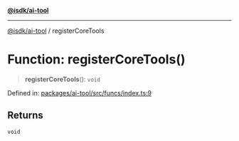 [**@isdk/ai-tool**](../README.md)

***

[@isdk/ai-tool](../globals.md) / registerCoreTools

# Function: registerCoreTools()

> **registerCoreTools**(): `void`

Defined in: [packages/ai-tool/src/funcs/index.ts:9](https://github.com/isdk/ai-tool.js/blob/760349925bceb5de6b4188926a13bfb3f0ce4ced/src/funcs/index.ts#L9)

## Returns

`void`
